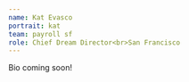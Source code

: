 ```yaml
---
name: Kat Evasco
portrait: kat
team: payroll sf
role: Chief Dream Director<br>San Francisco
---
```


Bio coming soon!